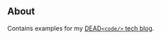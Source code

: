 ## About
Contains examples for my [DEAD`<code/>` tech blog](https://www.kovalenko.link/blog/tech/).
